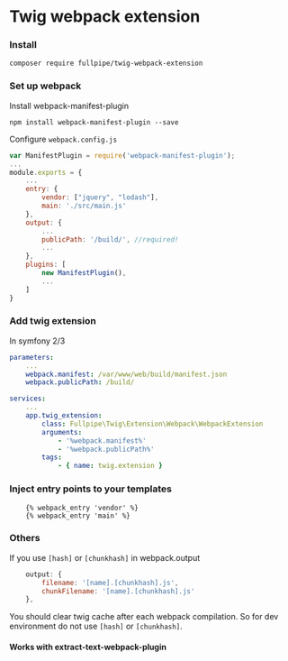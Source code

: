 # Twig webpack extension

### Install

`composer require fullpipe/twig-webpack-extension`

### Set up webpack
Install webpack-manifest-plugin

```
npm install webpack-manifest-plugin --save
```

Configure `webpack.config.js`

```js
var ManifestPlugin = require('webpack-manifest-plugin');
...
module.exports = {
    ...
    entry: {
        vendor: ["jquery", "lodash"],
        main: './src/main.js'
    },
    output: {
        ...
        publicPath: '/build/', //required!
        ...
    },
    plugins: [
        new ManifestPlugin(),
        ...
    ]
}
```

### Add twig extension

In symfony 2/3

```yaml
parameters:
    ...
    webpack.manifest: /var/www/web/build/manifest.json
    webpack.publicPath: /build/

services:
    ...
    app.twig_extension:
        class: Fullpipe\Twig\Extension\Webpack\WebpackExtension
        arguments:
            - '%webpack.manifest%'
            - '%webpack.publicPath%'
        tags:
            - { name: twig.extension }
```

### Inject entry points to your templates

```twig
    {% webpack_entry 'vendor' %}
    {% webpack_entry 'main' %}
```

### Others
If you use `[hash]` or `[chunkhash]` in webpack.output

```js
    output: {
        filename: '[name].[chunkhash].js',
        chunkFilename: '[name].[chunkhash].js'
    },
```

You should clear twig cache after each webpack compilation.
So for dev environment do not use `[hash]` or `[chunkhash]`.

#### Works with extract-text-webpack-plugin
